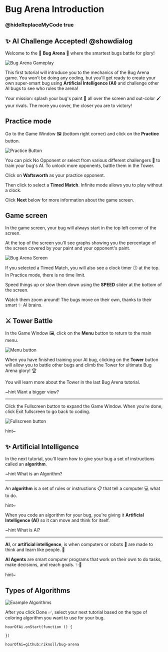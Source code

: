 # Bug Arena Introduction
### @hideReplaceMyCode true

## ✨ AI Challenge Accepted! @showdialog

Welcome to the 👾 **Bug Arena** 👾 where the smartest bugs battle for glory!

![Bug Arena Gameplay](/static/skillmap/bug-arena/game.gif "animation of game")

This first tutorial will introduce you to the mechanics of the Bug Arena game. You won't be doing any coding, but you'll get ready to create your own super-smart bug using **Artificial Intelligence (AI)** and challenge other AI bugs to see who rules the arena!

Your mission: splash your bug's paint 🎨 all over the screen and out-color 🖌️ your rivals. The more you cover, the closer you are to victory!

## Practice mode

Go to the Game Window 🖼️ (bottom right corner) and click on the **Practice** button.

![Practice Button](/static/skillmap/bug-arena/practice-button.png "practice button")

You can pick No Opponent or select from various different challengers 💪 to train your bug's AI. To unlock more opponents, battle them in the Tower.

Click on **Waftsworth** as your practice opponent.

Then click to select a **Timed Match**. Infinite mode allows you to play without a clock.

Click **Next** below for more information about the game screen.

## Game screen

In the game screen, your bug will always start in the top left corner of the screen.

At the top of the screen you'll see graphs showing you the percentage of the screen covered by your paint and your opponent's paint.

![Bug Arena Screen](/static/skillmap/bug-arena/screen.png "bug arena screen")

If you selected a Timed Match, you will also see a clock timer 🕓 at the top. In Practice mode, there is no time limit.

Speed things up or slow them down using the **SPEED** slider at the bottom of the screen.

Watch them zoom around! The bugs move on their own, thanks to their smart ✨ AI brains.

## ⚔️ Tower Battle

In the Game Window 🖼️, click on the **Menu** button to return to the main menu.

![Menu button](/static/skillmap/bug-arena/menu-button.png "menu button")

When you have finished training your AI bug, clicking on the **Tower** button will allow you to battle other bugs and climb the Tower for ultimate Bug Arena glory! 🏆

You will learn more about the Tower in the last Bug Arena tutorial.

~hint Want a bigger view?

---

Click the Fullscreen button to expand the Game Window.  When you're done, click Exit fullscreen to go back to coding.

![Fullscreen button](/static/skillmap/bug-arena/fullscreen.png "fullscreen button")

hint~

## ✨ Artificial Intelligence

In the next tutorial, you'll learn how to give your bug a set of instructions called an **algorithm**.

~hint What is an Algorithm?

---

An **algorithm** is a set of rules or instructions 📋 that tell a computer 💻 what to do.

hint~

When you code an algorithm for your bug, you're giving it **Artificial Intelligence (AI)** so it can move and think for itself.  

~hint What is AI?

---

**AI**, or **artificial intelligence**, is when computers or robots 🤖 are made to think and learn like people. 🤔  

**AI Agents** are smart computer programs that work on their own to do tasks, make decisions, and reach goals. ✨👤

hint~

## Types of Algorithms

![Example Algorithms](/static/skillmap/bug-arena/algorithms.gif "animation of 3 types of algorithms")

After you click Done ✅, select your next tutorial based on the type of coloring algorithm you want to use for your bug.

```template
hourOfAi.onStart(function () {
	
})
```

```package
hourOfAi=github:riknoll/bug-arena
```
